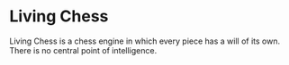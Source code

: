 # Living Chess

Living Chess is a chess engine in which every piece has a will of its own. There is no central point of intelligence.

